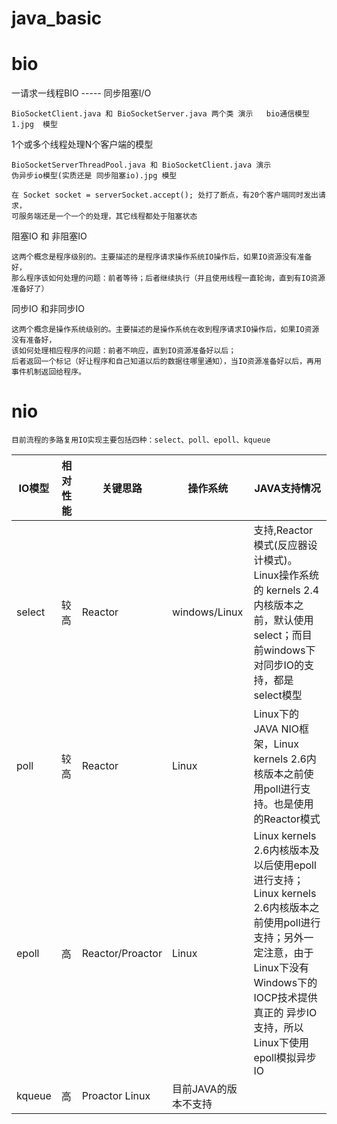 # java_basic 

# bio

一请求一线程BIO ----- 同步阻塞I/O
    
    BioSocketClient.java 和 BioSocketServer.java 两个类 演示   bio通信模型1.jpg  模型



1个或多个线程处理N个客户端的模型  

    BioSocketServerThreadPool.java 和 BioSocketClient.java 演示  
    伪异步io模型(实质还是 同步阻塞io).jpg 模型
    
    在 Socket socket = serverSocket.accept(); 处打了断点，有20个客户端同时发出请求，
    可服务端还是一个一个的处理，其它线程都处于阻塞状态
    
    
 
阻塞IO 和 非阻塞IO


    这两个概念是程序级别的。主要描述的是程序请求操作系统IO操作后，如果IO资源没有准备好，
    那么程序该如何处理的问题：前者等待；后者继续执行（并且使用线程一直轮询，直到有IO资源准备好了）


同步IO 和非同步IO

    这两个概念是操作系统级别的。主要描述的是操作系统在收到程序请求IO操作后，如果IO资源没有准备好，
    该如何处理相应程序的问题：前者不响应，直到IO资源准备好以后；
    后者返回一个标记（好让程序和自己知道以后的数据往哪里通知），当IO资源准备好以后，再用事件机制返回给程序。
    
# nio

    目前流程的多路复用IO实现主要包括四种：select、poll、epoll、kqueue



IO模型	| 相对性能	| 关键思路|操作系统 |	JAVA支持情况 |
------| -------|------|------|------|
select |	较高 |	Reactor|	windows/Linux |	支持,Reactor模式(反应器设计模式)。Linux操作系统的 kernels 2.4内核版本之前，默认使用select；而目前windows下对同步IO的支持，都是select模型
poll |	较高 |	Reactor|	Linux|	Linux下的JAVA NIO框架，Linux kernels 2.6内核版本之前使用poll进行支持。也是使用的Reactor模式
epoll |	高	| Reactor/Proactor|	Linux|	Linux kernels 2.6内核版本及以后使用epoll进行支持；Linux kernels 2.6内核版本之前使用poll进行支持；另外一定注意，由于Linux下没有Windows下的IOCP技术提供真正的 异步IO 支持，所以Linux下使用epoll模拟异步IO
kqueue |	高 |	Proactor Linux|	目前JAVA的版本不支持	|
